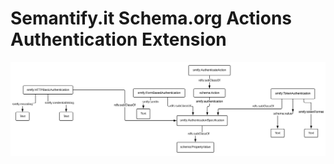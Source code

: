 # Semantify.it Schema.org Actions Authentication Extension

![authentication extension](images/sdo-authentication.svg)